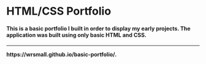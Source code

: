 # HTML/CSS Portfolio
<h4> This is a basic portfolio I built in order to display my early projects. The application was built using only basic HTML and CSS.<h4/>
  <hr/>
  https://wrsmall.github.io/basic-portfolio/.
